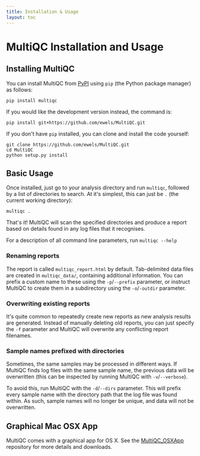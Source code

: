 ```yaml
---
title: Installation & Usage
layout: toc
---
```


# MultiQC Installation and Usage

## Installing MultiQC
You can install MultiQC from [PyPI](https://pypi.python.org/pypi/multiqc/0.1)
using `pip` (the Python package manager) as follows:
```
pip install multiqc
```

If you would like the development version instead, the command is:
```
pip install git+https://github.com/ewels/MultiQC.git
```

If you don't have `pip` installed, you can clone and install the code yourself:
```
git clone https://github.com/ewels/MultiQC.git
cd MultiQC
python setup.py install
```

## Basic Usage
Once installed, just go to your analysis directory and run `multiqc`, followed
by a list of directories to search. At it's simplest, this can just be `.`
(the current working directory):
```
multiqc .
```

That's it! MultiQC will scan the specified directories and produce a report
based on details found in any log files that it recognises.

For a description of all command line parameters, run `multiqc --help`

### Renaming reports
The report is called `multiqc_report.html` by default. Tab-delimited data files
are created in `multiqc_data/`, containing additional information.
You can prefix a custom name to these using the `-p`/`--prefix` parameter, or instruct
MultiQC to create them in a subdirectory using the `-o`/`-outdir` parameter.

### Overwriting existing reports
It's quite common to repeatedly create new reports as new analysis results
are generated. Instead of manually deleting old reports, you can just specify
the `-f` parameter and MultiQC will overwrite any conflicting report filenames.

### Sample names prefixed with directories
Sometimes, the same samples may be processed in different ways. If MultiQC
finds log files with the same sample name, the previous data will be overwritten
(this can be inspected by running MultiQC with `-v`/`--verbose`).

To avoid this, run MultiQC with the `-d`/`--dirs` parameter. This will prefix every
sample name with the directory path that the log file was found within. As
such, sample names will no longer be unique, and data will not be overwritten.


## Graphical Mac OSX App
MultiQC comes with a graphical app for OS X. See the
[MultiQC_OSXApp](https://github.com/ewels/MultiQC_OSXApp) repository
for more details and downloads.